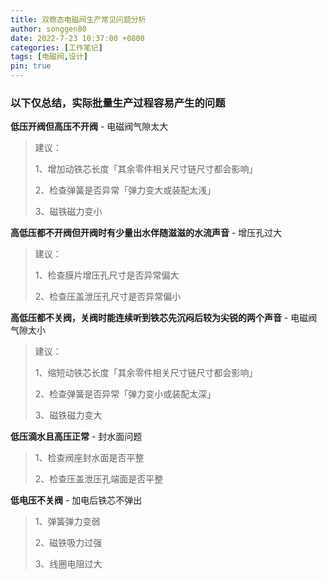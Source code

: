 ```yaml
---
title: 双稳态电磁阀生产常见问题分析
author: songgen80
date: 2022-7-23 10:37:00 +0800
categories: [工作笔记]
tags: [电磁阀,设计]
pin: true
---
```


### 以下仅总结，实际批量生产过程容易产生的问题

**低压开阀但高压不开阀** - 电磁阀气隙太大

> 建议：
>
> 1、增加动铁芯长度「其余零件相关尺寸链尺寸都会影响」
>
> 2、检查弹簧是否异常「弹力变大或装配太浅」
>
> 3、磁铁磁力变小

**高低压都不开阀但开阀时有少量出水伴随滋滋的水流声音** - 增压孔过大

> 建议：
>
> 1、检查膜片增压孔尺寸是否异常偏大
>
> 2、检查压盖泄压孔尺寸是否异常偏小

**高低压都不关阀，关阀时能连续听到铁芯先沉闷后较为尖锐的两个声音** - 电磁阀气隙太小

> 建议：
>
> 1、缩短动铁芯长度「其余零件相关尺寸链尺寸都会影响」
>
> 2、检查弹簧是否异常「弹力变小或装配太深」
>
> 3、磁铁磁力变大

**低压滴水且高压正常** - 封水面问题

> 1、检查阀座封水面是否平整
>
> 2、检查压盖泄压孔端面是否平整

**低电压不关阀** - 加电后铁芯不弹出

> 1、弹簧弹力变弱
>
> 2、磁铁吸力过强
>
> 3、线圈电阻过大

